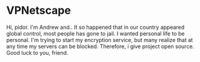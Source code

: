 # VPNetscape
Hi, pidor. I'm Andrew and.. It so happened that in our country appeared global control, most people has gone to jail. I wanted personal life to be personal. I'm trying to start my encryption service, but many realize that at any time my servers can be blocked. Therefore, i give project open source. Good luck to you, friend.
